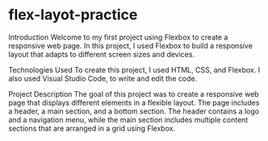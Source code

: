 # flex-layot-practice

Introduction
Welcome to my first project using Flexbox to create a responsive web page. In this project, I used Flexbox to build a responsive layout that adapts to different screen sizes and devices.

Technologies Used
To create this project, I used HTML, CSS, and Flexbox. I also used Visual Studio Code, to write and edit the code.

Project Description
The goal of this project was to create a responsive web page that displays different elements in a flexible layout. The page includes a header, a main section, and a bottom section. The header contains a logo and a navigation menu, while the main section includes multiple content sections that are arranged in a grid using Flexbox. 

